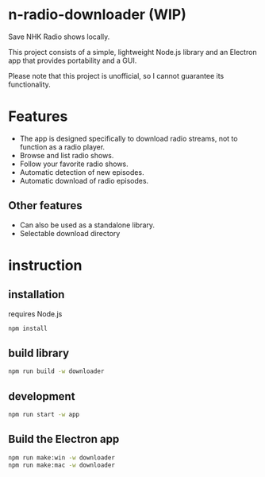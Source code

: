 # n-radio-downloader (WIP)

Save NHK Radio shows locally.

This project consists of a simple, lightweight Node.js library and an Electron app that provides portability and a GUI.

Please note that this project is unofficial, so I cannot guarantee its functionality.

# Features

- The app is designed specifically to download radio streams, not to function as a radio player.
- Browse and list radio shows.
- Follow your favorite radio shows.
- Automatic detection of new episodes.
- Automatic download of radio episodes.

## Other features

- Can also be used as a standalone library.
- Selectable download directory

# instruction

## installation

requires Node.js

```bash
npm install
```

## build library

```bash
npm run build -w downloader
```

## development

```bash
npm run start -w app
```

## Build the Electron app

```bash
npm run make:win -w downloader
npm run make:mac -w downloader
```


